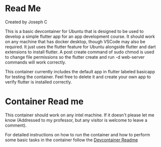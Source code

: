 # Read Me

Created by Joseph C

This is a basic devcontainer for Ubuntu that is designed to be used to develop a simple flutter app for an app development course. It should work on any machine that has docker desktop, though VSCode may also be required. It just uses the flutter feature for Ubuntu alongside flutter and dart extensions to install flutter. A post create command of sudo chmod is used to change file permissions so the flutter create and run -d web-server commands will work correctly.

This container currently includes the default app in flutter labeled basicapp for testing the container. Feel free to delete it and create your own app to verify flutter is installed correctly.

# Container Read me

This container should work on any intel machine. If it doesn't please let me know (Addressed to my professor, but any visitor is welcome to leave a comment).

For detailed instructions on how to run the container and how to perform some basic tasks in the container follow the [Devcontainer Readme](https://github.com/JosephCGit/JCDevContainer/blob/main/Documentation/DevContainer.md)
